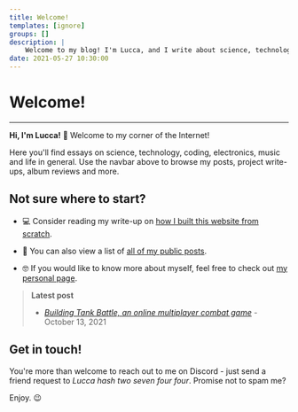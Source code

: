 ```yaml
---
title: Welcome!
templates: [ignore]
groups: []
description: | 
    Welcome to my blog! I'm Lucca, and I write about science, technology, music, and more.
date: 2021-05-27 10:30:00
--- 
```


# Welcome!

---

**Hi, I'm Lucca!** 👋 Welcome to my corner of the Internet!

Here you'll find essays on science, technology, coding, electronics, music and life in general. Use the navbar above to browse my posts, project write-ups, album reviews and more.

## Not sure where to start? 

* 💻 Consider reading my write-up on [how I built this website from scratch](/making-the-website).

* 📝 You can also view a list of [all of my public posts](/groups/all). 

* 🤓 If you would like to know more about myself, feel free to check out [my personal page](/me).

> **Latest post**  
> - [*Building Tank Battle, an online multiplayer combat game*](http://localhost:8080/building-tank-battle) - October 13, 2021

## Get in touch!

You're more than welcome to reach out to me on Discord - just send a friend request to *Lucca hash two seven four four*. Promise not to spam me?

Enjoy. 😉